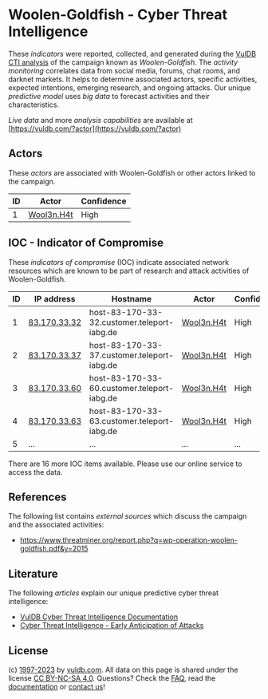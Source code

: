 # Woolen-Goldfish - Cyber Threat Intelligence

These _indicators_ were reported, collected, and generated during the [VulDB CTI analysis](https://vuldb.com/?kb.cti) of the campaign known as _Woolen-Goldfish_. The _activity monitoring_ correlates data from social media, forums, chat rooms, and darknet markets. It helps to determine associated actors, specific activities, expected intentions, emerging research, and ongoing attacks. Our unique _predictive model_ uses _big data_ to forecast activities and their characteristics.

_Live data_ and more _analysis capabilities_ are available at [https://vuldb.com/?actor](https://vuldb.com/?actor)

## Actors

These _actors_ are associated with Woolen-Goldfish or other actors linked to the campaign.

ID | Actor | Confidence
-- | ----- | ----------
1 | [Wool3n.H4t](https://vuldb.com/?actor.wool3n.h4t) | High

## IOC - Indicator of Compromise

These _indicators of compromise_ (IOC) indicate associated network resources which are known to be part of research and attack activities of Woolen-Goldfish.

ID | IP address | Hostname | Actor | Confidence
-- | ---------- | -------- | ----- | ----------
1 | [83.170.33.32](https://vuldb.com/?ip.83.170.33.32) | host-83-170-33-32.customer.teleport-iabg.de | [Wool3n.H4t](https://vuldb.com/?actor.wool3n.h4t) | High
2 | [83.170.33.37](https://vuldb.com/?ip.83.170.33.37) | host-83-170-33-37.customer.teleport-iabg.de | [Wool3n.H4t](https://vuldb.com/?actor.wool3n.h4t) | High
3 | [83.170.33.60](https://vuldb.com/?ip.83.170.33.60) | host-83-170-33-60.customer.teleport-iabg.de | [Wool3n.H4t](https://vuldb.com/?actor.wool3n.h4t) | High
4 | [83.170.33.63](https://vuldb.com/?ip.83.170.33.63) | host-83-170-33-63.customer.teleport-iabg.de | [Wool3n.H4t](https://vuldb.com/?actor.wool3n.h4t) | High
5 | ... | ... | ... | ...

There are 16 more IOC items available. Please use our online service to access the data.

## References

The following list contains _external sources_ which discuss the campaign and the associated activities:

* https://www.threatminer.org/report.php?q=wp-operation-woolen-goldfish.pdf&y=2015

## Literature

The following _articles_ explain our unique predictive cyber threat intelligence:

* [VulDB Cyber Threat Intelligence Documentation](https://vuldb.com/?kb.cti)
* [Cyber Threat Intelligence - Early Anticipation of Attacks](https://www.scip.ch/en/?labs.20201022)

## License

(c) [1997-2023](https://vuldb.com/?kb.changelog) by [vuldb.com](https://vuldb.com/?kb.about). All data on this page is shared under the license [CC BY-NC-SA 4.0](https://creativecommons.org/licenses/by-nc-sa/4.0/). Questions? Check the [FAQ](https://vuldb.com/?kb.faq), read the [documentation](https://vuldb.com/?kb) or [contact us](https://vuldb.com/?contact)!
